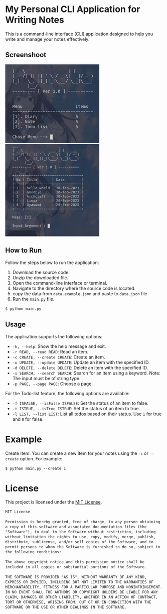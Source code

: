 # My Personal CLI Application for Writing Notes

This is a command-line interface (CLI) application designed to help you write and manage your notes effectively.

## Screenshoot

<div>
  <div><img src='./screenshoot/1.png' alt='screenshoot 1' width='300'></div>
  <div><img src='./screenshoot/2.png' alt='screenshoot 1' width='300'></div>
<div>

## How to Run

Follow the steps below to run the application:

1. Download the source code.
2. Unzip the downloaded file.
3. Open the command-line interface or terminal.
4. Navigate to the directory where the source code is located.
5. copy the data from `data.example.json` and paste to `data.json` file
6. Run the `main.py` file.

```bash
$ python main.py
```

## Usage

The application supports the following options:

- `-h, --help`: Show the help message and exit.
- `-r READ, --read READ`: Read an item.
- `-c CREATE, --create CREATE`: Create an item.
- `-u UPDATE, --update UPDATE`: Update an item with the specified ID.
- `-d DELETE, --delete DELETE`: Delete an item with the specified ID.
- `-s SEARCH, --search SEARCH`: Search for an item using a keyword. Note: The input must be of string type.
- `-p PAGE, --page PAGE`: Choose a page.

For the Todo-list feature, the following options are available:

- `-f ISFALSE, --isFalse ISFALSE`: Set the status of an item to false.
- `-t ISTRUE, --isTrue ISTRUE`: Set the status of an item to true.
- `-l LIST, --list LIST`: List all todos based on their status. Use `1` for true and `0` for false.

# Example

Create Item: You can create a new item for your notes using the `-c` or `--create` option. For example:
```
$ python main.py --create 1
```


# License

This project is licensed under the [MIT License](LICENSE).

```
MIT License

Permission is hereby granted, free of charge, to any person obtaining a copy of this software and associated documentation files (the "Software"), to deal in the Software without restriction, including without limitation the rights to use, copy, modify, merge, publish, distribute, sublicense, and/or sell copies of the Software, and to permit persons to whom the Software is furnished to do so, subject to the following conditions:

The above copyright notice and this permission notice shall be included in all copies or substantial portions of the Software.

THE SOFTWARE IS PROVIDED "AS IS", WITHOUT WARRANTY OF ANY KIND, EXPRESS OR IMPLIED, INCLUDING BUT NOT LIMITED TO THE WARRANTIES OF MERCHANTABILITY, FITNESS FOR A PARTICULAR PURPOSE AND NONINFRINGEMENT. IN NO EVENT SHALL THE AUTHORS OR COPYRIGHT HOLDERS BE LIABLE FOR ANY CLAIM, DAMAGES OR OTHER LIABILITY, WHETHER IN AN ACTION OF CONTRACT, TORT OR OTHERWISE, ARISING FROM, OUT OF OR IN CONNECTION WITH THE SOFTWARE OR THE USE OR OTHER DEALINGS IN THE SOFTWARE.
```
